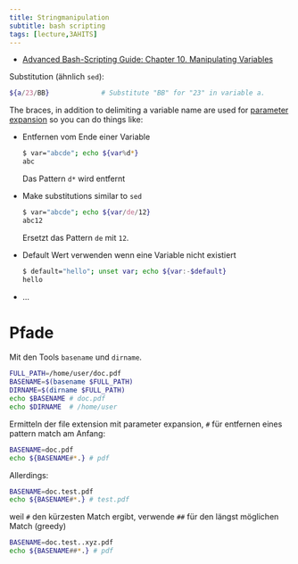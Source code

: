 ```yaml
---
title: Stringmanipulation
subtitle: bash scripting
tags: [lecture,3AHITS]
---
```




- [Advanced Bash-Scripting Guide: Chapter 10. Manipulating Variables](https://tldp.org/LDP/abs/html/string-manipulation.html)

Substitution (ähnlich `sed`):

```sh
${a/23/BB}             # Substitute "BB" for "23" in variable a.
```



The braces, in addition to delimiting a variable name are used for [parameter expansion](http://tiswww.case.edu/php/chet/bash/bashref.html#Shell-Parameter-Expansion) so you can do things like:

- Entfernen vom Ende einer Variable

  ```sh
  $ var="abcde"; echo ${var%d*}
  abc
  ```

  Das Pattern `d*` wird entfernt

- Make substitutions similar to `sed`

  ```sh
  $ var="abcde"; echo ${var/de/12}
  abc12
  ```
  
  Ersetzt das Pattern `de` mit `12`.

- Default Wert verwenden wenn eine Variable nicht existiert

  ```sh
  $ default="hello"; unset var; echo ${var:-$default}
  hello
  ```

- ...



# Pfade

Mit den Tools `basename` und `dirname`.

```sh
FULL_PATH=/home/user/doc.pdf
BASENAME=$(basename $FULL_PATH)
DIRNAME=$(dirname $FULL_PATH)
echo $BASENAME # doc.pdf
echo $DIRNAME  # /home/user
```



Ermitteln der file extension mit parameter expansion, `#` für entfernen eines pattern match am Anfang:

```sh
BASENAME=doc.pdf
echo ${BASENAME#*.} # pdf
```

Allerdings:

```sh
BASENAME=doc.test.pdf
echo ${BASENAME#*.} # test.pdf
```

weil `#` den kürzesten Match ergibt, verwende `##` für den längst möglichen Match (greedy)

```sh
BASENAME=doc.test..xyz.pdf
echo ${BASENAME##*.} # pdf
```

